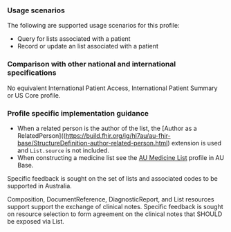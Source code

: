 ### Usage scenarios

The following are supported usage scenarios for this profile:

- Query for lists associated with a patient
- Record or update an list associated with a patient


### Comparison with other national and international specifications

No equivalent International Patient Access, International Patient Summary or US Core profile.


### Profile specific implementation guidance
- When a related person is the author of the list, the [Author as a RelatedPerson]((https://build.fhir.org/ig/hl7au/au-fhir-base/StructureDefinition-author-related-person.html) extension is used and `List.source` is not included.
- When constructing a medicine list see the [AU Medicine List](https://build.fhir.org/ig/hl7au/au-fhir-base/StructureDefinition-au-medlist.html) profile in AU Base.

<p class="stu-note">Specific feedback is sought on the set of lists and associated codes to be supported in Australia.</p>

<p class="stu-note">Composition, DocumentReference, DiagnosticReport, and List resources support support the exchange of clinical notes. Specific feedback is sought on resource selection to form agreement on the clinical notes that SHOULD be exposed via List.</p>